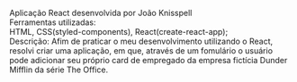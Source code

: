 Aplicação React desenvolvida por João Knisspell <br>
Ferramentas utilizadas:<br>
HTML, CSS(styled-components), React(create-react-app);<br>
Descrição: Afim de praticar o meu desenvolvimento utilizando o React, resolvi criar uma aplicação, em que, através de um fomulário o usuário pode adicionar seu próprio card de empregado da empresa fictícia Dunder Mifflin da série The Office.<br>
